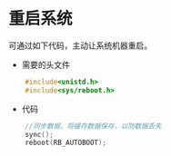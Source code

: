 # 重启系统
可通过如下代码，主动让系统机器重启。
* 需要的头文件
```c++
	#include<unistd.h>
	#include<sys/reboot.h>
```
* 代码
```c++
	//同步数据，将缓存数据保存，以防数据丢失
	sync();
	reboot(RB_AUTOBOOT);
```
